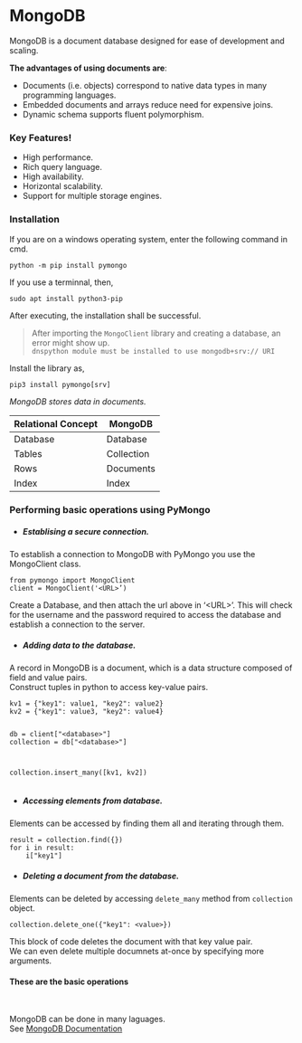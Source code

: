 <h1 class="code-line" data-line-start=0 data-line-end=1 ><a id="MongoDB_0"></a>MongoDB</h1>
<p class="has-line-data" data-line-start="3" data-line-end="4">MongoDB is a document database designed for ease of development and scaling.</p>
<p class="has-line-data" data-line-start="5" data-line-end="6"><strong>The advantages of using documents are</strong>:</p>
<ul>
<li class="has-line-data" data-line-start="6" data-line-end="7">Documents (i.e. objects) correspond to native data types in many programming languages.</li>
<li class="has-line-data" data-line-start="7" data-line-end="8">Embedded documents and arrays reduce need for expensive joins.</li>
<li class="has-line-data" data-line-start="8" data-line-end="10">Dynamic schema supports fluent polymorphism.</li>
</ul>
<h3 class="code-line" data-line-start=10 data-line-end=11 ><a id="Key_Features_10"></a>Key Features!</h3>
<ul>
<li class="has-line-data" data-line-start="12" data-line-end="13">High performance.</li>
<li class="has-line-data" data-line-start="13" data-line-end="14">Rich query language.</li>
<li class="has-line-data" data-line-start="14" data-line-end="15">High availability.</li>
<li class="has-line-data" data-line-start="15" data-line-end="16">Horizontal scalability.</li>
<li class="has-line-data" data-line-start="16" data-line-end="18">Support for multiple storage engines.</li>
</ul>
<h3 class="code-line" data-line-start=18 data-line-end=19 ><a id="Installation_18"></a>Installation</h3>
<p class="has-line-data" data-line-start="20" data-line-end="21">If you are on a windows operating system, enter the following command in cmd.</p>
<pre><code class="has-line-data" data-line-start="22" data-line-end="24" class="language-python">python -m pip install pymongo
</code></pre>
<p class="has-line-data" data-line-start="25" data-line-end="26">If you use a terminnal, then,</p>
<pre><code class="has-line-data" data-line-start="27" data-line-end="29" class="language-python">sudo apt install python3-pip
</code></pre>
<p class="has-line-data" data-line-start="29" data-line-end="30">After executing, the installation shall be successful.</p>
<blockquote>
<p class="has-line-data" data-line-start="31" data-line-end="33">After importing the <code>MongoClient</code> library and creating a database, an error might show up.<br>
<code>dnspython module must be installed to use mongodb+srv:// URI</code></p>
</blockquote>
<p class="has-line-data" data-line-start="34" data-line-end="35">Install the library as,</p>
<pre><code class="has-line-data" data-line-start="36" data-line-end="38" class="language-python">pip3 install pymongo[srv]
</code></pre>
<p class="has-line-data" data-line-start="0" data-line-end="1"><em>MongoDB stores data in documents.</em></p>
<table class="table table-striped table-bordered">
<thead>
<tr>
<th>Relational Concept</th>
<th>MongoDB</th>
</tr>
</thead>
<tbody>
<tr>
<td>Database</td>
<td>Database</td>
</tr>
<tr>
<td>Tables</td>
<td>Collection</td>
</tr>
<tr>
<td>Rows</td>
<td>Documents</td>
</tr>
<tr>
<td>Index</td>
<td>Index</td>
</tr>
</tbody>
</table>
<h3 class="code-line" data-line-start=9 data-line-end=10 ><a id="Performing_basic_operations_using_PyMongo_9"></a>Performing basic operations using PyMongo</h3>
<ul>
<li class="has-line-data" data-line-start="11" data-line-end="12">
<h5 class="code-line" data-line-start=11 data-line-end=12 ><a id="Establising_a_secure_connection_11"></a>Establising a secure connection.</h5>
</li>
</ul>
<p class="has-line-data" data-line-start="12" data-line-end="13">To establish a connection to MongoDB with PyMongo you use the MongoClient class.</p>
<pre><code class="has-line-data" data-line-start="15" data-line-end="18" class="language-python">from pymongo import MongoClient
client = MongoClient('&lt;URL&gt;’)
</code></pre>
<p class="has-line-data" data-line-start="19" data-line-end="20">Create a Database, and then attach the url above in ‘&lt;URL&gt;’. This will check for the username and the password required to access the database and establish a connection to the server.</p>
<ul>
<li class="has-line-data" data-line-start="21" data-line-end="22">
<h5 class="code-line" data-line-start=21 data-line-end=22 ><a id="Adding_data_to_the_database_21"></a>Adding data to the database.</h5>
</li>
</ul>
<p class="has-line-data" data-line-start="22" data-line-end="24">A record in MongoDB is a document, which is a data structure composed of field and value pairs.<br>
Construct tuples in python to access key-value pairs.</p>
<pre><code class="has-line-data" data-line-start="26" data-line-end="34" class="language-python">kv1 = {<span class="hljs-string">"key1"</span>: value1, <span class="hljs-string">"key2"</span>: value2}
kv2 = {<span class="hljs-string">"key1"</span>: value3, <span class="hljs-string">"key2"</span>: value4}

db = client[<span class="hljs-string">"&lt;database&gt;"</span>]
collection = db[<span class="hljs-string">"&lt;database&gt;"</span>]

collection.insert_many([kv1, kv2])
</code></pre>
<ul>
<li class="has-line-data" data-line-start="35" data-line-end="36">
<h5 class="code-line" data-line-start=35 data-line-end=36 ><a id="Accessing_elements_from_database_35"></a>Accessing elements from database.</h5>
</li>
</ul>
<p class="has-line-data" data-line-start="36" data-line-end="37">Elements can be accessed by finding them all and iterating through them.</p>
<pre><code class="has-line-data" data-line-start="39" data-line-end="44" class="language-python">result = collection.find({})
for i in result:
    i["key1"]
</code></pre>
<ul>
<li class="has-line-data" data-line-start="45" data-line-end="46">
<h5 class="code-line" data-line-start=45 data-line-end=46 ><a id="Deleting_a_document_from_the_database_45"></a>Deleting a document from the database.</h5>
</li>
</ul>
<p class="has-line-data" data-line-start="46" data-line-end="47">Elements can be deleted by accessing <code>delete_many</code> method from <code>collection</code> object.</p>
<pre><code class="has-line-data" data-line-start="49" data-line-end="51" class="language-python">collection.delete_one({<span class="hljs-string">"key1"</span>: &lt;value&gt;})
</code></pre>
<p class="has-line-data" data-line-start="52" data-line-end="54">This block of code deletes the document with that key value pair.<br>
We can even delete multiple documnets at-once by specifying more arguments.</p>
<h4 class="code-line" data-line-start=55 data-line-end=56 ><a id="These_are_the_basic_operations_55"></a>These are the basic operations</h4>
<br>
<p class="has-line-data" data-line-start="57" data-line-end="59">MongoDB can be done in many laguages.<br>
See <a href="https://docs.mongodb.com/manual/">MongoDB Documentation</a></p>
